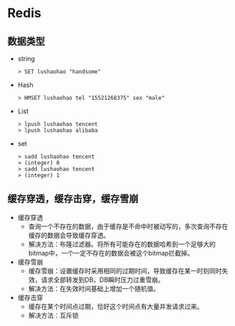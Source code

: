 # Redis

## 数据类型

* string 

  ```
  > SET lushaohao "handsome"
  ```

* Hash

  ```
  > HMSET lushaohao tel "15521268375" sex "male"
  ```

* List

  ```
  > lpush lushaohao tencent
  > lpush lushaohao alibaba
  ```

* set

  ```
  > sadd lushaohao tencent
  > (integer) 0 
  > sadd lushaohao tencent
  > (integer) 1
  ```

  



## 缓存穿透，缓存击穿，缓存雪崩

* 缓存穿透
  * 查询一个不存在的数据，由于缓存是不命中时被动写的，多次查询不存在缓存的数据会导致缓存穿透。
  * 解决方法：布隆过滤器。将所有可能存在的数据哈希到一个足够大的bitmap中，一个一定不存在的数据会被这个bitmap拦截掉。
* 缓存雪崩
  * 缓存雪崩：设置缓存时采用相同的过期时间，导致缓存在某一时刻同时失效，请求全部转发到DB，DB瞬时压力过重雪崩。
  * 解决方法：在失效时间基础上增加一个随机值。
* 缓存击穿
  * 缓存在某个时间点过期，恰好这个时间点有大量并发请求过来。
  * 解决方法：互斥锁